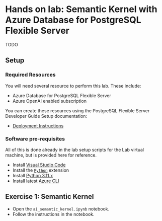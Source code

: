 # Hands on lab: Semantic Kernel with Azure Database for PostgreSQL Flexible Server

TODO

## Setup

### Required Resources

You will need several resource to perform this lab.  These include:

- Azure Database for PostgreSQL Flexible Server
- Azure OpenAI enabled subscription

You can create these resources using the PostgreSQL Flexible Server Developer Guide Setup documentation:

- [Deployment Instructions](../../../11_03_Setup/00_Template_Deployment_Instructions.md)

### Software pre-requisites

All of this is done already in the lab setup scripts for the Lab virtual machine, but is provided here for reference.

- Install [Visual Studio Code](https://code.visualstudio.com/download)
- Install the [`Python`](https://marketplace.visualstudio.com/items?itemName=ms-python.python) extension
- Install [Python 3.11.x](https://www.python.org/downloads/)
- Install latest [Azure CLI](https://learn.microsoft.com/en-us/cli/azure/install-azure-cli-windows?tabs=powershell)

## Exercise 1: Semantic Kernel

- Open the `ai_semantic_kernel.ipynb` notebook.
- Follow the instructions in the notebook.
